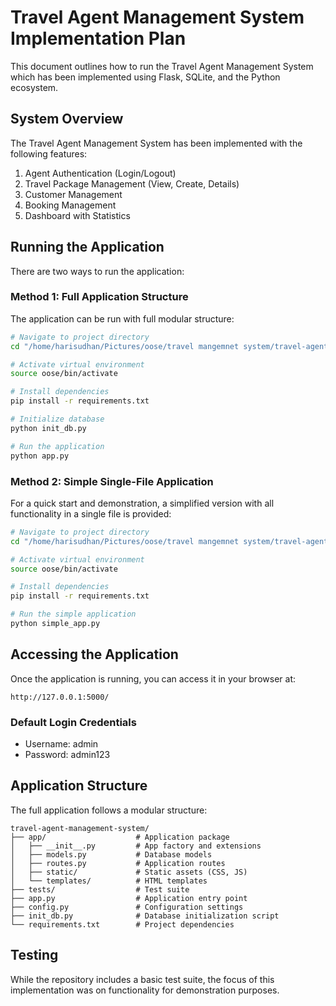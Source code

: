 # Travel Agent Management System Implementation Plan

This document outlines how to run the Travel Agent Management System which has been implemented using Flask, SQLite, and the Python ecosystem.

## System Overview

The Travel Agent Management System has been implemented with the following features:

1. Agent Authentication (Login/Logout)
2. Travel Package Management (View, Create, Details)
3. Customer Management
4. Booking Management
5. Dashboard with Statistics

## Running the Application

There are two ways to run the application:

### Method 1: Full Application Structure

The application can be run with full modular structure:

```bash
# Navigate to project directory
cd "/home/harisudhan/Pictures/oose/travel mangemnet system/travel-agent-management-system/"

# Activate virtual environment
source oose/bin/activate

# Install dependencies
pip install -r requirements.txt

# Initialize database
python init_db.py  

# Run the application
python app.py
```

### Method 2: Simple Single-File Application

For a quick start and demonstration, a simplified version with all functionality in a single file is provided:

```bash
# Navigate to project directory
cd "/home/harisudhan/Pictures/oose/travel mangemnet system/travel-agent-management-system/"

# Activate virtual environment
source oose/bin/activate

# Install dependencies
pip install -r requirements.txt

# Run the simple application
python simple_app.py
```

## Accessing the Application

Once the application is running, you can access it in your browser at:
```
http://127.0.0.1:5000/
```

### Default Login Credentials
- Username: admin
- Password: admin123

## Application Structure

The full application follows a modular structure:

```
travel-agent-management-system/
├── app/                    # Application package
│   ├── __init__.py         # App factory and extensions
│   ├── models.py           # Database models
│   ├── routes.py           # Application routes
│   ├── static/             # Static assets (CSS, JS)
│   └── templates/          # HTML templates
├── tests/                  # Test suite
├── app.py                  # Application entry point
├── config.py               # Configuration settings
├── init_db.py              # Database initialization script
└── requirements.txt        # Project dependencies
```

## Testing

While the repository includes a basic test suite, the focus of this implementation was on functionality for demonstration purposes.
